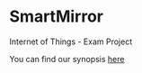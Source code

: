 # SmartMirror
Internet of Things - Exam Project

You can find our synopsis [here](https://github.com/sem4-internet-of-things/SmartMirror/blob/master/Synopsis.md)
